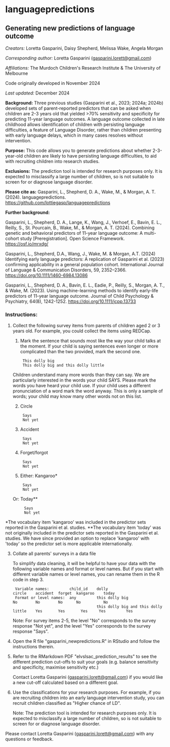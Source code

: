 # languagepredictions
## Generating new predictions of language outcome

*Creators:* Loretta Gasparini, Daisy Shepherd, Melissa Wake, Angela Morgan

*Corresponding author:* Loretta Gasparini (gasparini.lorett@gmail.com)

*Affiliations:* The Murdoch Children's Research Institute & The University of Melbourne

Code originally developed in November 2024

*Last updated:* December 2024

**Background:** Three previous studies (Gasparini et al., 2023; 2024a; 2024b) developed sets of parent-reported predictors that can be asked when children are 2-3 years old that yielded >70% sensitivity and specificity for predicting 11-year language outcomes. A language outcome collected in late childhood allows identification of children with persisting language difficulties, a feature of Language Disorder, rather than children presenting with early language delays, which in many cases resolves without intervention.

**Purpose:** This code allows you to generate predictions about whether 2-3-year-old children are likely to have persisting language difficulties, to aid with recruiting children into research studies.

**Exclusions:** The prediction tool is intended for research purposes only. It is expected to misclassify a large number of children, so is not suitable to screen for or diagnose language disorder.

**Please cite as:**      Gasparini, L., Shepherd, D. A., Wake, M., & Morgan, A. T. (2024). languagepredictions. https://github.com/lottiegasp/languagepredictions

**Further background:**

Gasparini, L., Shepherd, D. A., Lange, K., Wang, J., Verhoef, E., Bavin, E. L., Reilly, S., St. Pourcain, B., Wake, M., & Morgan, A. T. (2024). Combining genetic and behavioral predictors of 11-year language outcome: A multi-cohort study [Preregistration]. Open Science Framework. https://osf.io/mrxdg/ 
		     
Gasparini, L., Shepherd, D.A., Wang, J., Wake, M. & Morgan, A.T. (2024) Identifying early language predictors: A replication of Gasparini et al. (2023) confirming applicability in a general population cohort. International Journal of Language & Communication Disorders, 59, 2352–2366. https://doi.org/10.1111/1460-6984.13086
                     
Gasparini, L., Shepherd, D. A., Bavin, E. L., Eadie, P., Reilly, S., Morgan, A. T., & Wake, M. (2023). Using machine-learning methods to identify early-life predictors of 11-year language outcome. Journal of Child Psychology & Psychiatry, 64(8), 1242-1252. https://doi.org/10.1111/jcpp.13733 

### Instructions:

1. Collect the following survey items from parents of children aged 2 or 3 years old. For example, you could collect the items using REDCap.

	1. Mark the sentence that sounds most like the way your child talks at the moment. If your child is saying sentences even longer or more complicated than the two provided, mark the second one.

			This dolly big
			This dolly big and this dolly little

	Children understand many more words than they can say. We are particularly interested in the words your child SAYS. Please mark the words you have heard your child use. If your child uses a different pronunciation of a word mark the word anyway. This is only a sample of words; your child may know many other words not on this list.

	2. Circle

			Says
			Not yet

	3. Accident

			Says
			Not yet

	4. Forget/forgot

			Says
			Not yet

	5. Either:
		Kangaroo*

			Says
			Not yet

	Or:
		Today**

			Says
			Not yet

*The vocabulary item 'kangaroo' was included in the predictor sets reported in the Gasparini et al. studies.
**The vocabulary item 'today' was not originally included in the predictor sets reported in the Gasparini et al. studies. We have since provided an option to replace 'kangaroo' with 'today' so the predictor set is more applicable internationally.

3. Collate all parents' surveys in a data file

	To simplify data cleaning, it will be helpful to have your data with the following variable names and format or level names. But if you start with different variable names or level names, you can rename them in the R code in step 3.

		Variable names: 		child_id   	dolly     								circle    accident  forget  kangaroo   	today   
		Format or level names: 	any	   		this dolly big                        	No   	  No        No      No  		No
 											this dolly big and this dolly little  	Yes       Yes       Yes     Yes			Yes

	Note: For survey items 2-5, the level "No" corresponds to the survey response "Not yet", and the level "Yes" corresponds to the survey response "Says".
		
4. Open the R file "gasparini_newpredictions.R" in RStudio and follow the instructions therein.

5. Refer to the RMarkdown PDF "elvslsac_prediction_results" to see the different prediction cut-offs to suit your goals (e.g. balance sensitivity and specificity, maximise sensitivity etc.)
	
	Contact Loretta Gasparini (gasparini.lorett@gmail.com) if you would like a new cut-off calculated based on a different goal.

6. Use the classifications for your research purposes. For example, if you are recruiting children into an early language intervention study, you can recruit children classified as "Higher chance of LD".
   
	Note: The prediction tool is intended for research purposes only. It is expected to misclassify a large number of children, so is not suitable to screen for or diagnose language disorder.

Please contact Loretta Gasparini (gasparini.lorett@gmail.com) with any questions or feedback.
